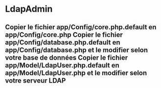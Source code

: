 LdapAdmin
=======

Copier le fichier app/Config/core.php.default en app/Config/core.php
Copier le fichier app/Config/database.php.default en app/Config/database.php et le modifier selon votre base de données
Copier le fichier app/Model/LdapUser.php.default en app/Model/LdapUser.php et le modifier selon votre serveur LDAP
-----------
